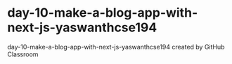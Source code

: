 # day-10-make-a-blog-app-with-next-js-yaswanthcse194
day-10-make-a-blog-app-with-next-js-yaswanthcse194 created by GitHub Classroom
